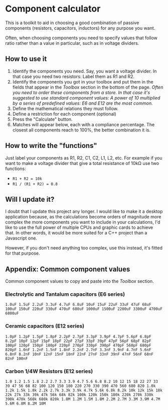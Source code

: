 # Component calculator #
This is a toolkit to aid in choosing a good combination of passive components (resistors, capacitors, inductors) for any purpose you want.

Often, when choosing components you need to specify values that follow ratio rather than a value in particular, such as in voltage dividers.

## How to use it ##
1. Identify the components you need. Say, you want a voltage divider. In that case you need two resistors: Label them as R1 and R2.
2. Identify the components you got in your toolbox and put them in the fields that appear in the *Toolbox* section in the bottom of the page. *Often you need to order these components from a store. In that case it's suggested to use standard component values: A power of 10 multiplied by a series of predefined values: E6 and E12 are the most common.*
3. Define the mathematical relations they must follow.
4. Define a restriction for each component (optional)
5. Press the "Calculate" button.
6. Matches will appear below, each with a compliance percentage. The closest all components reach to 100%, the better combination it is.

## How to write the "functions" ##
Just label your components as R1, R2, C1, C2, L1, L2, etc.
For example if you want to make a voltage divider that give a total resistance of 10kΩ use two functions:
* `R1 + R2 = 10k`
* `R1 / (R1 + R2) = 0.8`

## Will I update it? ##
I doubt that I update this project any longer. I would like to make it a desktop application because, as the calculations become orders of magnitude more complex the more components you want to include in your calculations, I'd like to use the full power of multiple CPUs and graphic cards to achieve that. In other words, it would be more suited for a C++ project than a Javascript one.

However, if you don't need anything too complex, use this instead, it's fitted for that purpose.

## Appendix: Common component values ##
Common component values to copy and paste into the *Toolbox* section.
### Electrolytic and Tantalum capacitors (E6 series) ###
```
1.0uF 1.5uF 2.2uF 3.3uF 4.7uF 6.8uF 10uF 15uF 22uF 33uF 47uF 68uF 100uF 150uF 220uF 330uF 470uF 680uF 1000uF 1500uF 2200uF 3300uF 4700uF 6800uF
```
### Ceramic capacitors (E12 series) ###
```
1.0pF 1.2pF 1.5pF 1.8pF 2.2pF 2.7pF 3.3pF 3.9pF 4.7pF 5.6pF 6.8pF 8.2pF 10pF 12pF 15pF 18pF 22pF 27pF 33pF 39pF 47pF 56pF 68pF 82pF 100pF 120pF 150pF 180pF 220pF 270pF 330pF 390pF 470pF 560pF 680pF 820pF 1.0nF 1.2nF 1.5nF 1.8nF 2.2nF 2.7nF 3.3nF 3.9nF 4.7nF 5.6nF 6.8nF 8.2nF 10nF 12nF 15nF 18nF 22nF 27nF 33nF 39nF 47nF 56nF 68nF 82nF 100nF 
```
### Carbon 1/4W Resistors (E12 series) ###
```
1.0 1.2 1.5 1.8 2.2 2.7 3.3 3.9 4.7 5.6 6.8 8.2 10 12 15 18 22 27 33 39 47 56 68 82 100 120 150 180 220 270 330 390 470 560 680 820 1.0k 1.2k 1.5k 1.8k 2.2k 2.7k 3.3k 3.9k 4.7k 5.6k 6.8k 8.2k 10k 12k 15k 18k 22k 27k 33k 39k 47k 56k 68k 82k 100k 120k 150k 180k 220k 270k 330k 390k 470k 560k 680k 820k 1.0M 1.2M 1.5M 1.8M 2.2M 2.7M 3.3M 3.9M 4.7M 5.6M 6.8M 8.2M 10M 
```